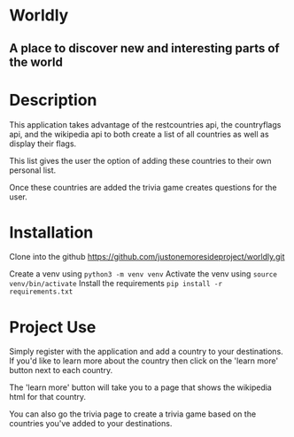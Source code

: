Worldly
=======

A place to discover new and interesting parts of the world
---------

# Description #
This application takes advantage of the restcountries api, the countryflags api, and the wikipedia api to both create a list of all countries as well as display their flags.

This list gives the user the option of adding these countries to their own personal list.

Once these countries are added the trivia game creates questions for the user.

# Installation #
Clone into the github 
https://github.com/justonemoresideproject/worldly.git

Create a venv using `python3 -m venv venv`
Activate the venv using `source venv/bin/activate`
Install the requirements `pip install -r requirements.txt`

# Project Use #
Simply register with the application and add a country to your destinations. If you'd like to learn more about the country then click on the 'learn more' button next to each country.

The 'learn more' button will take you to a page that shows the wikipedia html for that country.

You can also go the trivia page to create a trivia game based on the countries you've added to your destinations.